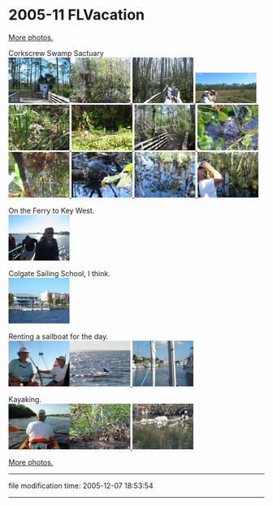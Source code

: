 # 2005-11 FLVacation

[More photos.](/p/photos)

Corkscrew Swamp Sactuary  
 [![[Thumb]](/photos/thumb/2005-11-22-img_1808.jpg)](/photos/2005-11-22-img_1808.jpg)[![[Thumb]](/photos/thumb/2005-11-22-img_1809.jpg) ](/photos/2005-11-22-img_1809.jpg)[![[Thumb]](/photos/thumb/2005-11-22-img_1810.jpg) ](/photos/2005-11-22-img_1810.jpg)[![[Thumb]](/photos/thumb/2005-11-22-img_1811.jpg) ](/photos/2005-11-22-img_1811.jpg)[![[Thumb]](/photos/thumb/2005-11-22-img_1813.jpg) ](/photos/2005-11-22-img_1813.jpg)[![[Thumb]](/photos/thumb/2005-11-22-img_1814.jpg) ](/photos/2005-11-22-img_1814.jpg)[![[Thumb]](/photos/thumb/2005-11-22-img_1815.jpg) ](/photos/2005-11-22-img_1815.jpg)[![[Thumb]](/photos/thumb/2005-11-22-img_1818.jpg) ](/photos/2005-11-22-img_1818.jpg)[![[Thumb]](/photos/thumb/2005-11-22-img_1820.jpg) ](/photos/2005-11-22-img_1820.jpg)[![[Thumb]](/photos/thumb/2005-11-22-img_1821.jpg) ](/photos/2005-11-22-img_1821.jpg)[![[Thumb]](/photos/thumb/2005-11-22-img_1825.jpg) ](/photos/2005-11-22-img_1825.jpg)[![[Thumb]](/photos/thumb/2005-11-22-img_1826.jpg)](/photos/2005-11-22-img_1826.jpg)

On the Ferry to Key West.  
[![[Thumb]](/photos/thumb/2005-11-23-img_1828.jpg)](/photos/2005-11-23-img_1828.jpg)

Colgate Sailing School, I think.  
[![[Thumb]](/photos/thumb/2005-11-23-img_1829.jpg)](/photos/2005-11-23-img_1829.jpg)

Renting a sailboat for the day.  
 [![[Thumb]](/photos/thumb/2005-11-25-img_1834.jpg)](/photos/2005-11-25-img_1834.jpg)[![[Thumb]](/photos/thumb/2005-11-25-img_1835.jpg) ](/photos/2005-11-25-img_1835.jpg)[![[Thumb]](/photos/thumb/2005-11-25-img_1853.jpg)](/photos/2005-11-25-img_1853.jpg)

Kayaking.  
 [![[Thumb]](/photos/thumb/2005-11-26-img_1857.jpg)](/photos/2005-11-26-img_1857.jpg)[![[Thumb]](/photos/thumb/2005-11-26-img_1868.jpg) ](/photos/2005-11-26-img_1868.jpg)[![[Thumb]](/photos/thumb/2005-11-26-img_1873.jpg)](/photos/2005-11-26-img_1873.jpg)

[More photos.](/p/photos)

* * *

file modification time: 2005-12-07 18:53:54

* * *
